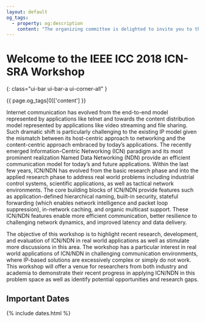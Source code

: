 ```yaml
---
layout: default
og_tags:
  - property: og:description
    content: "The organizing committee is delighted to invite you to the third IEEE ICC 2018 Workshop on Information-Centric Networking Solutions for Real World Applications (ICN-SRA)"
---
```


# Welcome to the IEEE ICC 2018 ICN-SRA Workshop
{: class="ui-bar ui-bar-a ui-corner-all" }

{{ page.og_tags[0]['content'] }}

Internet communication has evolved from the end-to-end model represented by applications like telnet and towards the content distribution model represented by applications like video streaming and file sharing. Such dramatic shift is particularly challenging to the existing IP model given the mismatch between its host-centric approach to networking and the content-centric approach embraced by today’s applications. The recently emerged Information-Centric Networking (ICN) paradigm and its most prominent realization Named Data Networking (NDN) provide an efficient communication model for today’s and future applications.  Within the last few years, ICN/NDN has evolved from the basic research phase and into the applied research phase to address real world problems including industrial control systems, scientific applications, as well as tactical network environments.  The core building blocks of ICN/NDN provide features such as application-defined hierarchical naming, built-in security, stateful forwarding (which enables network intelligence and packet loop suppression), in-network caching, and organic multicast support. These ICN/NDN features enable more efficient communication, better resilience to challenging network dynamics, and improved latency and data delivery.

The objective of this workshop is to highlight recent research, development, and evaluation of ICN/NDN in real world applications as well as stimulate more discussions in this area.  The workshop has a particular interest in real world applications of ICN/NDN in challenging communication environments, where IP-based solutions are excessively complex or simply do not work.  This workshop will offer a venue for researchers from both industry and academia to demonstrate their recent progress in applying ICN/NDN in this problem space as well as identify potential opportunities and research gaps.

## <i class="fa fa-calendar"></i> Important Dates

{% include dates.html %}

<!-- ## Sponsors -->

<!-- <div class="sponsors"> -->
<!-- <a href="http://globecom2017.ieee-globecom.org/" target="infocom"><img src="{{ site.baseurl }}/images/gc2017logo.png" alt="IEEE GLOBECOM 2017" /></a> -->
<!-- <a href="http://www.ieee.org/index.html" target="ieee"><img src="{{ site.baseurl }}/images/ieee.png" alt="IEEE" /></a> -->
<!-- <a href="http://www.comsoc.org/" target="compsoc"><img src="{{ site.baseurl }}/images/comsoc.png" alt="IEEE Communications Society" /></a> -->
<!-- </div> -->
